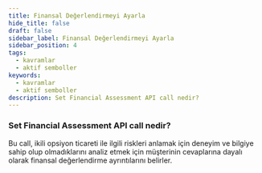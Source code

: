 ```yaml
---
title: Finansal Değerlendirmeyi Ayarla
hide_title: false
draft: false
sidebar_label: Finansal Değerlendirmeyi Ayarla
sidebar_position: 4
tags:
  - kavramlar
  - aktif semboller
keywords:
  - kavramlar
  - aktif semboller
description: Set Financial Assessment API call nedir?
---
```


### Set Financial Assessment API call nedir?

Bu call, ikili opsiyon ticareti ile ilgili riskleri anlamak için deneyim ve bilgiye sahip olup olmadıklarını analiz etmek için müşterinin cevaplarına dayalı olarak finansal değerlendirme ayrıntılarını belirler.
